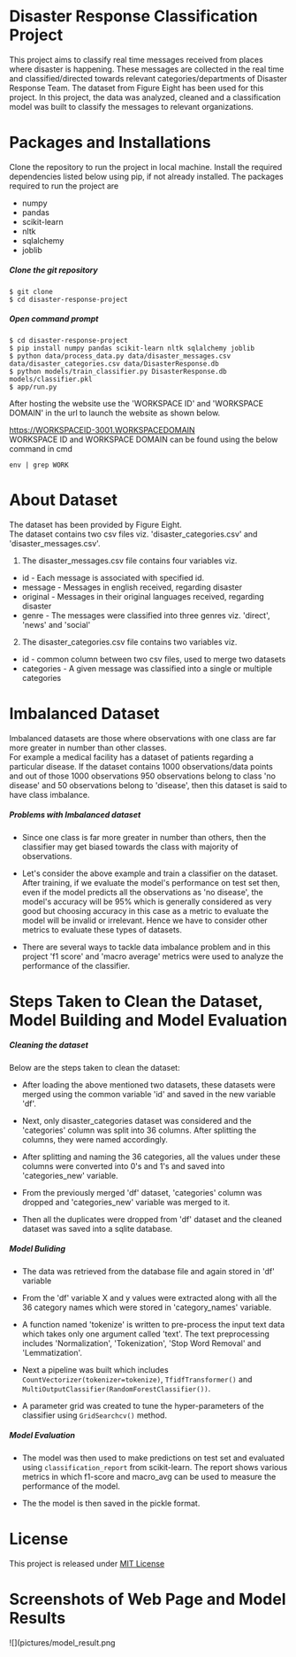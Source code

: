 # **Disaster Response Classification Project**
This project aims to classify real time messages received from places where disaster is happening. These messages are collected in the real time and classified/directed towards relevant categories/departments of Disaster Response Team. The dataset from Figure Eight has been used for this project.
In this project, the data was analyzed, cleaned and a classification model was built to classify the messages to relevant organizations.

# **Packages and Installations**
Clone the repository to run the project in local machine. Install the required dependencies listed below using pip, if not already installed.
The packages required to run the project are
- numpy
- pandas
- scikit-learn
- nltk
- sqlalchemy
- joblib

##### Clone the git repository
`$ git clone`  
`$ cd disaster-response-project`  

##### Open command prompt  
`$ cd disaster-response-project`  
`$ pip install numpy pandas scikit-learn nltk sqlalchemy joblib`  
`$ python data/process_data.py data/disaster_messages.csv data/disaster_categories.csv data/DisasterResponse.db`  
`$ python models/train_classifier.py DisasterResponse.db models/classifier.pkl`  
`$ app/run.py`

After hosting the website use the 'WORKSPACE ID' and 'WORKSPACE DOMAIN' in the url to launch the website as shown below.

https://WORKSPACEID-3001.WORKSPACEDOMAIN  
WORKSPACE ID and WORKSPACE DOMAIN can be found using the below command in cmd

`env | grep WORK`

# **About Dataset**  
The dataset has been provided by Figure Eight.  
The dataset contains two csv files viz. 'disaster_categories.csv' and 'disaster_messages.csv'.   
1. The disaster_messages.csv file contains four variables viz.
- id - Each message is associated with specified id.
- message - Messages in english received, regarding disaster
- original - Messages in their original languages received, regarding disaster  
- genre - The messages were classified into three genres viz. 'direct', 'news' and 'social'  

2. The disaster_categories.csv file contains two variables viz.
- id - common column between two csv files, used to merge two datasets
- categories - A given message was classified into a single or multiple categories  

# **Imbalanced Dataset**  
Imbalanced datasets are those where observations with one class are far more greater in number than other classes.  
For example a medical facility has a dataset of patients regarding a particular disease. If the dataset contains 1000 observations/data points and out of those 1000 observations 950 observations belong to class 'no disease' and 50 observations belong to 'disease', then this dataset is said to have class imbalance.  
##### Problems with Imbalanced dataset
- Since one class is far more greater in number than others, then the classifier may get biased towards the class with majority of observations.

- Let's consider the above example and train a classifier on the dataset. After training, if we evaluate the model's performance on test set then, even if the model predicts all the observations as 'no disease', the model's accuracy will be 95% which is generally considered as very good but choosing accuracy in this case as a metric to evaluate the model will be invalid or irrelevant.
Hence we have to consider other metrics to evaluate these types of datasets.

- There are several ways to tackle data imbalance problem and in this project 'f1 score' and 'macro average' metrics were used to analyze the performance of the classifier.

# **Steps Taken to Clean the Dataset, Model Building and Model Evaluation**

##### Cleaning the dataset
Below are the steps taken to clean the dataset:
- After loading the above mentioned two datasets, these datasets were merged using the common variable 'id' and saved in the new variable 'df'.

- Next, only disaster_categories dataset was considered and the 'categories' column was split into 36 columns. After splitting the columns, they were named accordingly.  
- After splitting and naming the 36 categories, all the values under these columns were converted into 0's and 1's and saved into 'categories_new' variable.
- From the previously merged 'df' dataset, 'categories' column was dropped and 'categories_new' variable was merged to it.
- Then all the duplicates were dropped from 'df' dataset and the cleaned dataset was saved into a sqlite database.

##### Model Buliding
- The data was retrieved from the database file and again stored in 'df' variable

- From the 'df' variable X and y values were extracted along with all the 36 category names which were stored in 'category_names' variable.
- A function named 'tokenize' is written to pre-process the input text data which takes only one argument called 'text'. The text preprocessing includes 'Normalization', 'Tokenization', 'Stop Word Removal' and 'Lemmatization'.
- Next a pipeline was built which includes `CountVectorizer(tokenizer=tokenize)`, `TfidfTransformer()` and `MultiOutputClassifier(RandomForestClassifier())`.
- A parameter grid was created to tune the hyper-parameters of the classifier using `GridSearchcv()` method.

##### Model Evaluation
- The model was then used to make predictions on test set and evaluated using `classification_report` from scikit-learn. The report shows various metrics in which f1-score and macro_avg can be used to measure the performance of the model.

- The the model is then saved in the pickle format.

# **License**

This project is released under [MIT License](https://choosealicense.com/licenses/mit/)

# **Screenshots of Web Page and Model Results**  

![](pictures/model_result.png
